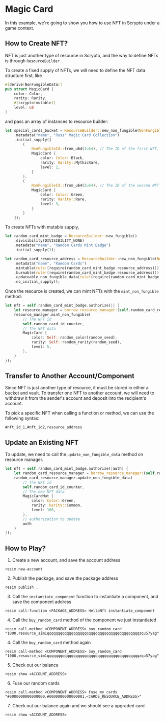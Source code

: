 # Magic Card

In this example, we're going to show you how to use NFT in Scrypto under a game context.

## How to Create NFT?

NFT is just another type of resource in Scrypto, and the way to define NFTs is through `ResourceBuilder`.

To create a fixed supply of NFTs, we will need to define the NFT data structure first, like
```rust
#[derive(NonFungibleData)]
pub struct MagicCard {
    color: Color,
    rarity: Rarity,
    #[scrypto(mutable)]
    level: u8
}
```

and pass an array of instances to resource builder:

```rust
let special_cards_bucket = ResourceBuilder::new_non_fungible(NonFungibleIdType::U64)
    .metadata("name", "Russ' Magic Card Collection")
    .initial_supply([
        (
            NonFungibleId::from_u64(1u64), // The ID of the first NFT, you can also use `Uuid::generate()` to create a random ID
            MagicCard {
                color: Color::Black,
                rarity: Rarity::MythicRare,
                level: 2,
            }
        ),
        (
            NonFungibleId::from_u64(2u64), // The ID of the second NFT
            MagicCard {
                color: Color::Green,
                rarity: Rarity::Rare,
                level: 3,
            }
        )
    ]);
```

To create NFTs with mutable supply, 

```rust
let random_card_mint_badge = ResourceBuilder::new_fungible()
    .divisibility(DIVISIBILITY_NONE)
    .metadata("name", "Random Cards Mint Badge")
    .initial_supply(1);

let random_card_resource_address = ResourceBuilder::new_non_fungible(NonFungibleIdType::U64)
    .metadata("name", "Random Cards")
    .mintable(rule!(require(random_card_mint_badge.resource_address())), LOCKED)
    .burnable(rule!(require(random_card_mint_badge.resource_address())), LOCKED)
    .updateable_non_fungible_data(rule!(require(random_card_mint_badge.resource_address())), LOCKED)
    .no_initial_supply();
```

Once the resource is created, we can mint NFTs with the `mint_non_fungible` method:
```rust
let nft = self.random_card_mint_badge.authorize(|| {
    let resource_manager = borrow_resource_manager!(self.random_card_resource_address);
    resource_manager.mint_non_fungible(
        // The NFT id
        self.random_card_id_counter,
        // The NFT data
        MagicCard {
            color: Self::random_color(random_seed),
            rarity: Self::random_rarity(random_seed),
            level: 5,
        },
    )
});
```

## Transfer to Another Account/Component

Since NFT is just another type of resource, it must be stored in either a bucket and vault. To transfer one NFT to another account, we will need to withdraw it from the sender's account and deposit into the recipient's account.

To pick a specific NFT when calling a function or method, we can use the following syntax:

```
#nft_id_1,#nft_id2,resource_address
```

## Update an Existing NFT


To update, we need to call the `update_non_fungible_data` method on resource manager.

```rust
let nft = self.random_card_mint_badge.authorize(|auth| {
    let random_card_resource_manager = borrow_resource_manager!(self.random_card_resource_address)
    random_card_resource_manager.update_non_fungible_data(
        // The NFT id
        self.random_card_id_counter,
        // The new NFT data
        MagicCardMut {
            color: Color::Green,
            rarity: Rarity::Common,
            level: 100,
        },
        // authorization to update
        auth
    )
});
```

## How to Play?

1. Create a new account, and save the account address
```
resim new-account
```
2. Publish the package, and save the package address
```
resim publish .
```
3. Call the `instantiate_component` function to instantiate a component, and save the component address
```
resim call-function <PACKAGE_ADDRESS> HelloNft instantiate_component
```
4. Call the `buy_random_card` method of the component we just instantiated
```
resim call-method <COMPONENT_ADDRESS> buy_random_card "1000,resource_sim1qqqqqqqqqqqqqqqqqqqqqqqqqqqqqqqqqqqqqqqqqqzqu57yag"
```
4. Call the `buy_random_card` method again
```
resim call-method <COMPONENT_ADDRESS> buy_random_card "1000,resource_sim1qqqqqqqqqqqqqqqqqqqqqqqqqqqqqqqqqqqqqqqqqqzqu57yag"
```
5. Check out our balance
```
resim show <ACCOUNT_ADDRESS>
```
6. Fuse our random cards
```
resim call-method <COMPONENT_ADDRESS> fuse_my_cards "#0000000000000000,#0000000000000001,<CARDS_RESOURCE_ADDRESS>"
```
7. Check out our balance again and we should see a upgraded card
```
resim show <ACCOUNT_ADDRESS>
```